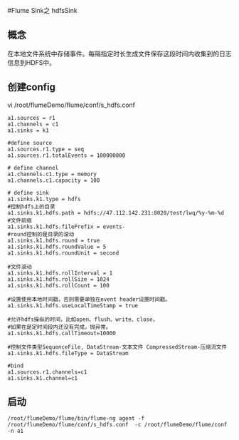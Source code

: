 #Flume Sink之 hdfsSink

## 概念

在本地文件系统中存储事件。每隔指定时长生成文件保存这段时间内收集到的日志信息到HDFS中。

##  创建config

vi /root/flumeDemo/flume/conf/s_hdfs.conf

	a1.sources = r1
	a1.channels = c1
	a1.sinks = k1
	
	#define source
	a1.sources.r1.type = seq
	a1.sources.r1.totalEvents = 100000000
	
	# define channel
	a1.channels.c1.type = memory
	a1.channels.c1.capacity = 100
	
	# define sink
	a1.sinks.k1.type = hdfs
	#控制hdfs上的目录
	a1.sinks.k1.hdfs.path = hdfs://47.112.142.231:8020/test/lwq/%y-%m-%d
	#文件前缀
	a1.sinks.k1.hdfs.filePrefix = events-
	#round控制的是目录的滚动
	a1.sinks.k1.hdfs.round = true
	a1.sinks.k1.hdfs.roundValue = 5
	a1.sinks.k1.hdfs.roundUnit = second
	
	#文件滚动
	a1.sinks.k1.hdfs.rollInterval = 1
	a1.sinks.k1.hdfs.rollSize = 1024
	a1.sinks.k1.hdfs.rollCount = 100
	
	#设置使用本地时间戳，否则需要单独在event header设置时间戳。
	a1.sinks.k1.hdfs.useLocalTimeStamp = true
	
	#允许hdfs操纵的时间，比如open、flush、write、close，
	#如果在是定时间段内还没有完成，抛异常。
	a1.sinks.k1.hdfs.callTimeout=10000
	
	#控制文件类型SequenceFile, DataStream-文本文件 CompressedStream-压缩流文件
	a1.sinks.k1.hdfs.fileType = DataStream 
	
	#bind
	a1.sources.r1.channels=c1
	a1.sinks.k1.channel=c1

## 启动

	/root/flumeDemo/flume/bin/flume-ng agent -f /root/flumeDemo/flume/conf/s_hdfs.conf  -c /root/flumeDemo/flume/conf -n a1


